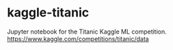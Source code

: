 # kaggle-titanic
Jupyter notebook for the Titanic Kaggle ML competition. https://www.kaggle.com/competitions/titanic/data

